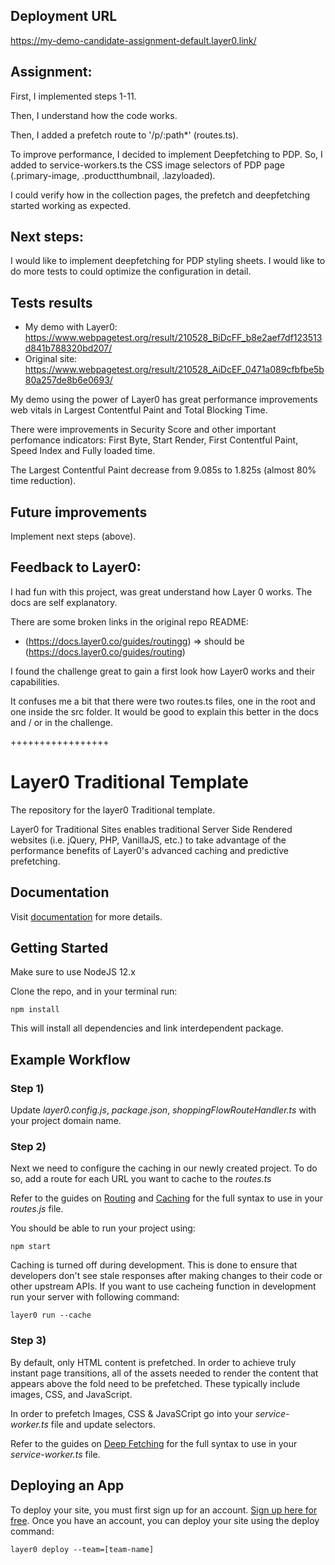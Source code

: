 ## Deployment URL
https://my-demo-candidate-assignment-default.layer0.link/

## Assignment:
First, I implemented steps 1-11.

Then, I understand how the code works.

Then, I added a prefetch route to '/p/:path*' (routes.ts).

To improve performance, I decided to implement Deepfetching to PDP. So, I added to service-workers.ts the CSS image selectors of PDP page (.primary-image, .productthumbnail, .lazyloaded).

I could verify how in the collection pages, the prefetch and deepfetching started working as expected.


## Next steps:
I would like to implement deepfetching for PDP styling sheets.
I would like to do more tests to could optimize the configuration in detail.

## Tests results
* My demo with Layer0: https://www.webpagetest.org/result/210528_BiDcFF_b8e2aef7df123513d841b788320bd207/
* Original site: https://www.webpagetest.org/result/210528_AiDcEF_0471a089cfbfbe5b80a257de8b6e0693/

My demo using the power of Layer0 has great performance improvements web vitals in Largest Contentful Paint and Total Blocking Time.

There were improvements in Security Score and other important perfomance indicators: First Byte, Start Render, First Contentful Paint, Speed Index and Fully loaded time.

The Largest Contentful Paint decrease from 9.085s to 1.825s (almost 80% time reduction).

## Future improvements
Implement next steps (above).

## Feedback to Layer0:
I had fun with this project, was great understand how Layer 0 works. The docs are self explanatory.

There are some broken links in the original repo README:
* (https://docs.layer0.co/guides/routingg) => should be (https://docs.layer0.co/guides/routing)

I found the challenge great to gain a first look how Layer0 works and their capabilities.

It confuses me a bit that there were two routes.ts files, one in the root and one inside the src folder. It would be good to explain this better in the docs and / or in the challenge.

+++++++++++++++++
# Layer0 Traditional Template

The repository for the layer0 Traditional template.

Layer0 for Traditional Sites enables traditional Server Side Rendered websites (i.e. jQuery, PHP, VanillaJS, etc.) to take advantage of the performance benefits of Layer0's advanced caching and predictive prefetching.

## Documentation

Visit [documentation](https://docs.layer0.co/guides/traditional_sites) for more details.

## Getting Started

Make sure to use NodeJS 12.x

Clone the repo, and in your terminal run:
```
npm install
```

This will install all dependencies and link interdependent package.

## Example Workflow

### Step 1)
Update *layer0.config.js*, *package.json*, *shoppingFlowRouteHandler.ts* with your project domain name.

### Step 2)
Next we need to configure the caching in our newly created project. To do so, add a route for each URL you want to cache to the *routes.ts*

Refer to the guides on [Routing](https://docs.layer0.co/guides/routingg) and [Caching](https://docs.layer0.co/guides/caching) for the full syntax to use in your *routes.js* file.

You should be able to run your project using:
```
npm start
```

Caching is turned off during development. This is done to ensure that developers don't see stale responses after making changes to their code or other upstream APIs. If you want to use cacheing function in development run your server with following command:
```
layer0 run --cache
```

### Step 3)
By default, only HTML content is prefetched. In order to achieve truly instant page transitions, all of the assets needed to render the content that appears above the fold need to be prefetched. These typically include images, CSS, and JavaScript.

In order to prefetch Images, CSS & JavaSCript go into your *service-worker.ts* file and update selectors.

Refer to the guides on [Deep Fetching](https://app.layer0.co/guides/traditional#section_deep_fetching) for the full syntax to use in your *service-worker.ts* file.

## Deploying an App

To deploy your site, you must first sign up for an account. [Sign up here for free](https://app.layer0.co/signup). 
Once you have an account, you can deploy your site using the deploy command:
```
layer0 deploy --team=[team-name]
```